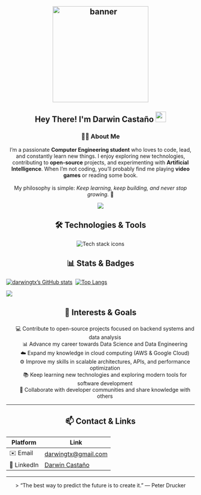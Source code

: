 <h2 align="center">
  <img align="center" height="256px" src="https://images.unsplash.com/photo-1550745165-9bc0b252726f?ixlib=rb-4.1.0&ixid=M3wxMjA3fDB8MHxwaG90by1wYWdlfHx8fGVufDB8fHx8fA%3D%3D&auto=format&fit=crop&q=80&w=870" alt="banner">
  <br>
  <br>
  Hey There! I'm Darwin Castaño <img src="https://media.giphy.com/media/hvRJCLFzcasrR4ia7z/giphy.gif" width="28">
</h2>

<!-- 🧠 ABOUT ME SECTION -->
<p align="center">
  <h3 align="center">👨‍💻 About Me</h3>
</p>

<p align="center">
  I’m a passionate <strong>Computer Engineering student</strong> who loves to code, lead, and constantly learn new things.  
  I enjoy exploring new technologies, contributing to <strong>open-source</strong> projects, and experimenting with <strong>Artificial Intelligence</strong>.  
  When I’m not coding, you’ll probably find me playing <strong>video games</strong> or reading some book. 
  <br><br>
  My philosophy is simple: <em>Keep learning, keep building, and never stop growing.</em> 🚀
</p>

<p align="center">
  <a href="https://github.com/darwingtx">
            <img src="https://readme-typing-svg.herokuapp.com/?lines=Software%20Developer;AI%20Developer;Passionate%20about%20Technology&font=Pacifico&center=true&width=650&height=120&color=58a6ff&vCenter=true&size=45">
  </a>
</p>





## <p align="center">🛠️ Technologies & Tools</p>
<p align="center">
  <img src="https://skillicons.dev/icons?i=python,java,typescript,react,spring,aws,gcp,mongodb,postgresql,vscode,arduino,blender,html,css,linux,nestjs,notion,postman,pnpm,prisma,supabase,vite,webstorm&theme=dark" alt="Tech stack icons" />
</p>






## <p align="center">📊 Stats & Badges</p>


[![darwingtx’s GitHub stats](https://github-readme-stats.ujwalkandi.vercel.app/api?username=darwingtx&count_private=true&show_icons=true&theme=blue-green&hide_rank=false&hide=stars&include_all_commits=true)](https://github.com/darwingtx?tab=repositories)&nbsp;&nbsp;[![Top Langs](https://github-readme-stats.ujwalkandi.vercel.app/api/top-langs/?username=darwingtx&layout=compact&langs_count=6&theme=blue-green)](https://github.com/darwingtx)
 
![](https://komarev.com/ghpvc/?username=darwingtx&color=blue)







## <p align="center">🎯 Interests & Goals</p>

<p align="center">
  <ul style="list-style: none; text-align: center;">
    <li>💻 Contribute to open-source projects focused on backend systems and data analysis</li>
    <li>📊 Advance my career towards Data Science and Data Engineering</li>
    <li>☁️ Expand my knowledge in cloud computing (AWS & Google Cloud)</li>
    <li>⚙️ Improve my skills in scalable architectures, APIs, and performance optimization</li>
    <li>📚 Keep learning new technologies and exploring modern tools for software development</li>
    <li>🤝 Collaborate with developer communities and share knowledge with others</li>
  </ul>
</p>


---

## <p align="center">📫 Contact & Links</p>
<div align="center">

| Platform | Link |
|----------|------|
| ✉️ Email | darwingtx@gmail.com |
| 🔗 LinkedIn | [Darwin Castaño](https://www.linkedin.com/in/darwincastao) |

</div>



---

<p align="center">
> “The best way to predict the future is to create it.” — Peter Drucker  


